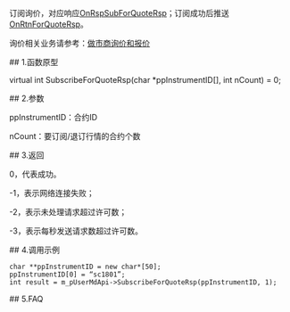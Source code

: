 <p>订阅询价，对应响应<a href="../../CTHOSTFTDCMDSPI/ONRSPSUBFORQUOTERSP/">OnRspSubForQuoteRsp</a>；订阅成功后推送<a href="../../CTHOSTFTDCMDSPI/ONRTNFORQUOTERSP/">OnRtnForQuoteRsp</a>。</p>
<p>询价相关业务请参考：<a href="../../../QTYWGZ/BJHXJ/">做市商询价和报价</a></p>
<span class="anchor" id="e694e5f9-cd2f-4b30-88c9-85db1e1a88cb"></span>
## 1.函数原型
<p>virtual int SubscribeForQuoteRsp(char *ppInstrumentID[], int nCount) = 0;</p>
<span class="anchor" id="d99951cf-3524-4249-a077-99d907e03074"></span>
## 2.参数
<p>ppInstrumentID：合约ID</p>
<p>nCount：要订阅/退订行情的合约个数</p>
<span class="anchor" id="a1e03b36-e86b-4313-959c-17010aca2ac7"></span>
## 3.返回
<p>0，代表成功。</p>
<p>-1，表示网络连接失败；</p>
<p>-2，表示未处理请求超过许可数；</p>
<p>-3，表示每秒发送请求数超过许可数。</p>
<span class="anchor" id="27997c2d-d993-426f-a49e-aaa9ddcee8f1"></span>
## 4.调用示例
<pre><code>char **ppInstrumentID = new char*[50]; 
ppInstrumentID[0] = “sc1801”;
int result = m_pUserMdApi-&gt;SubscribeForQuoteRsp(ppInstrumentID, 1);
</code></pre>
<span class="anchor" id="e1c47684-2fce-4a1d-b743-00628cb7ffc1"></span>
## 5.FAQ
